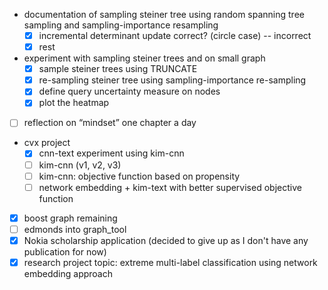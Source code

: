 - documentation of sampling steiner tree using random spanning tree sampling and sampling-importance resampling
  - [X] incremental determinant update correct? (circle case) -- incorrect
  - [X] rest
- experiment with sampling steiner trees and on small graph
    - [X] sample steiner trees using TRUNCATE
    - [X] re-sampling steiner tree using sampling-importance re-sampling
    - [X] define query uncertainty measure on nodes
    - [X] plot the heatmap
- [ ] reflection on “mindset” one chapter a day
- cvx project
    - [X] cnn-text experiment using kim-cnn
    - [ ] kim-cnn (v1, v2, v3)
    - [ ] kim-cnn: objective function based on propensity
    - [ ] network embedding + kim-text with better supervised objective function
- [X] boost graph remaining
- [ ] edmonds into graph_tool
- [X] Nokia scholarship application (decided to give up as I don't have any publication for now)
- [X] research project topic: extreme multi-label classification using network embedding approach